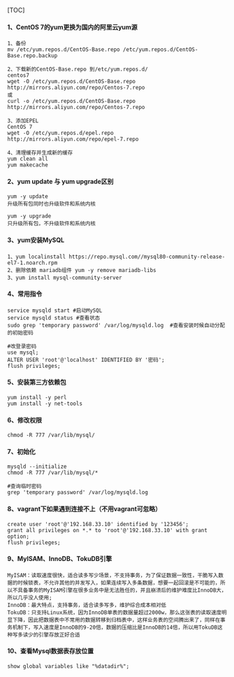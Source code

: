 [TOC]



#### 1、CentOS 7的yum更换为国内的阿里云yum源

```
1、备份
mv /etc/yum.repos.d/CentOS-Base.repo /etc/yum.repos.d/CentOS-Base.repo.backup

2、下载新的CentOS-Base.repo 到/etc/yum.repos.d/
centos7
wget -O /etc/yum.repos.d/CentOS-Base.repo http://mirrors.aliyun.com/repo/Centos-7.repo
或
curl -o /etc/yum.repos.d/CentOS-Base.repo http://mirrors.aliyun.com/repo/Centos-7.repo

3、添加EPEL
CentOS 7
wget -O /etc/yum.repos.d/epel.repo http://mirrors.aliyun.com/repo/epel-7.repo

4、清理缓存并生成新的缓存
yum clean all
yum makecache
```

#### 2、yum update 与 yum upgrade区别

```
yum -y update
升级所有包同时也升级软件和系统内核

yum -y upgrade 
只升级所有包，不升级软件和系统内核 
```

#### 3、yum安装MySQL

```
1、yum localinstall https://repo.mysql.com//mysql80-community-release-el7-1.noarch.rpm
2、删除依赖 mariadb组件 yum -y remove mariadb-libs
3、yum install mysql-community-server
```

#### 4、常用指令

```
service mysqld start #启动MySQL
service mysqld status #查看状态
sudo grep 'temporary password' /var/log/mysqld.log  #查看安装时候自动分配的初始密码

#改登录密码
use mysql;
ALTER USER 'root'@'localhost' IDENTIFIED BY '密码';
flush privileges;
```

#### 5、安装第三方依赖包

```
yum install -y perl
yum install -y net-tools
```

#### 6、修改权限

```
chmod -R 777 /var/lib/mysql/
```

#### 7、初始化

```
mysqld --initialize
chmod -R 777 /var/lib/mysql/*

#查询临时密码
grep 'temporary password' /var/log/mysqld.log
```

#### 8、vagrant下如果遇到连接不上（不用vagrant可忽略）

```
create user 'root'@'192.168.33.10' identified by '123456';
grant all privileges on *.* to 'root'@'192.168.33.10' with grant option;
flush privileges;
```

#### 9、MyISAM、InnoDB、TokuDB引擎

```
MyISAM：读取速度很快，适合读多写少场景，不支持事务，为了保证数据一致性，干脆写入数据的时候锁表，不允许其他的并发写入，如果连续写入多条数据，想要一起回滚是不可能的，所以不具备事务的MyISAM引擎在很多业务中是无法胜任的，并且崩溃后的维护难度比InnoDB大，所以几乎没人使用;
InnoDB：最大特点，支持事务，适合读多写多，维护综合成本相对低
TokuDB：只支持Linux系统，因为InnoDB单表的数据量超过2000w，那么这张表的读取速度明显下降，因此把数据表中不常用的数据转移到归档表中，这样业务表的空间腾出来了，同样在事务机制下，写入速度是InnoDB的9-20倍，数据的压缩比是InnoDB的14倍，所以用TokuDB这种写多读少的引擎存放正好合适
```

#### 10、查看Mysql数据表存放位置

```mysql
show global variables like "%datadir%";
```